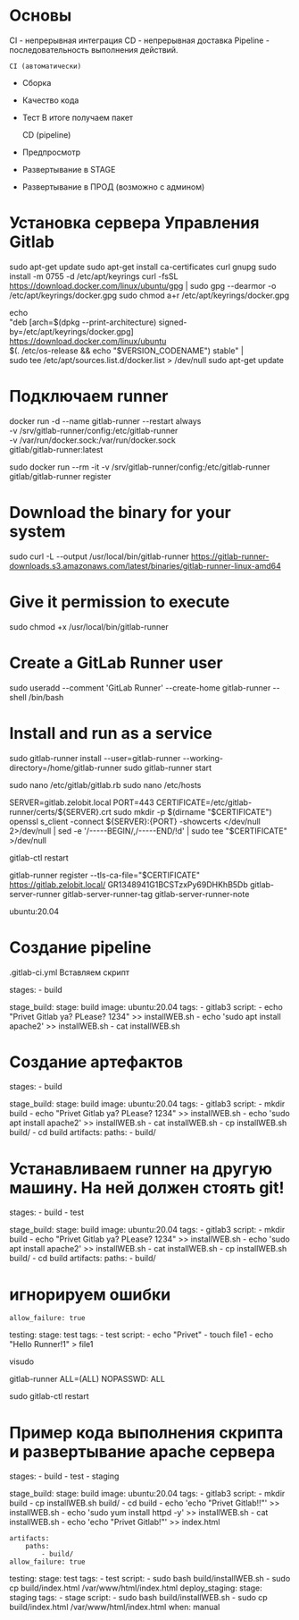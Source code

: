 # Основы
CI - непрерывная интеграция
CD - непрерывная доставка
Pipeline - последовательность выполнения действий.

    CI (автоматически)
- Сборка
- Качество кода
- Тест
В итоге получаем пакет

    СD (pipeline)
- Предпросмотр
- Развертывание в STAGE
- Развертывание в ПРОД (возможно с админом)

# Установка сервера Управления Gitlab

<!-- Add Docker's official GPG key: -->
sudo apt-get update
sudo apt-get install ca-certificates curl gnupg
sudo install -m 0755 -d /etc/apt/keyrings
curl -fsSL https://download.docker.com/linux/ubuntu/gpg | sudo gpg --dearmor -o /etc/apt/keyrings/docker.gpg
sudo chmod a+r /etc/apt/keyrings/docker.gpg

<!-- Add the repository to Apt sources: -->
echo \
  "deb [arch=$(dpkg --print-architecture) signed-by=/etc/apt/keyrings/docker.gpg] https://download.docker.com/linux/ubuntu \
  $(. /etc/os-release && echo "$VERSION_CODENAME") stable" | \
  sudo tee /etc/apt/sources.list.d/docker.list > /dev/null
sudo apt-get update

# Подключаем runner
<!-- Создаем проект на gitlab
Переходим в Settings -> CI/CD
https://docs.gitlab.com/runner/install/docker.html -->

docker run -d --name gitlab-runner --restart always \
  -v /srv/gitlab-runner/config:/etc/gitlab-runner \
  -v /var/run/docker.sock:/var/run/docker.sock \
  gitlab/gitlab-runner:latest

<!-- Регистрация Runnera -->
sudo docker run --rm -it -v /srv/gitlab-runner/config:/etc/gitlab-runner gitlab/gitlab-runner register
<!-- Если возникает ошибка -->
<!-- tls: failed to verify certificate: x509: certificate signed by unknown authority -->
<!-- Добавляем корневой сертификат в доверенные! Меняем адрес нашего сервера gitlab.zelobit.local -->
# Download the binary for your system
sudo curl -L --output /usr/local/bin/gitlab-runner https://gitlab-runner-downloads.s3.amazonaws.com/latest/binaries/gitlab-runner-linux-amd64

# Give it permission to execute
sudo chmod +x /usr/local/bin/gitlab-runner

# Create a GitLab Runner user
sudo useradd --comment 'GitLab Runner' --create-home gitlab-runner --shell /bin/bash

# Install and run as a service
sudo gitlab-runner install --user=gitlab-runner --working-directory=/home/gitlab-runner
sudo gitlab-runner start



sudo nano /etc/gitlab/gitlab.rb
sudo nano /etc/hosts

SERVER=gitlab.zelobit.local
PORT=443
CERTIFICATE=/etc/gitlab-runner/certs/${SERVER}.crt
sudo mkdir -p $(dirname "$CERTIFICATE")
openssl s_client -connect ${SERVER}:{PORT} -showcerts </dev/null 2>/dev/null | sed -e '/-----BEGIN/,/-----END/!d' | sudo tee "$CERTIFICATE" >/dev/null

gitlab-ctl restart

<!-- Запускаем повторно Gitlab runner -->
gitlab-runner register --tls-ca-file="$CERTIFICATE"
https://gitlab.zelobit.local/
GR1348941G1BCSTzxPy69DHKhB5Db
gitlab-server-runner
gitlab-server-runner-tag
gitlab-server-runner-note

<!-- Завершаем настройку runner -->
<!-- Выбираем среду docker -->
ubuntu:20.04
# Создание pipeline
<!-- Идем на главную проекта pipeline -->
.gitlab-ci.yml
Вставляем скрипт

stages:
    - build

stage_build:
    stage: build
    image: ubuntu:20.04
    tags:
        - gitlab3
    script:
        - echo "Privet Gitlab ya? PLease? 1234" >> installWEB.sh
        - echo 'sudo apt install apache2' >> installWEB.sh
        - cat installWEB.sh

# Создание артефактов
<!-- Мы добавляем артефакты чтоб создавался наш пакет -->
stages:
    - build

stage_build:
    stage: build
    image: ubuntu:20.04
    tags:
        - gitlab3
    script:
        - mkdir build
        - echo "Privet Gitlab ya? PLease? 1234" >> installWEB.sh
        - echo 'sudo apt install apache2' >> installWEB.sh
        - cat installWEB.sh
        - cp installWEB.sh build/
        - cd build
    artifacts:
        paths:
            - build/
<!-- Мы пишем последовательность действий и сохраняем артефакты, которые пожно потом скачать -->
# Устанавливаем runner на другую машину. На ней должен стоять git!
<!-- Если будет в первом pipeline ошибка, то дальше проверка не пройдет, но мы можем игнорировать ошибки -->
stages:
    - build
    - test

stage_build:
    stage: build
    image: ubuntu:20.04
    tags:
        - gitlab3
    script:
        - mkdir build
        - echo "Privet Gitlab ya? PLease? 1234" >> installWEB.sh
        - echo 'sudo apt install apache2' >> installWEB.sh
        - cat installWEB.sh
        - cp installWEB.sh build/
        - cd build
    artifacts:
        paths:
            - build/
# игнорируем ошибки
    allow_failure: true
            
testing:
    stage: test
    tags:
        - test
    script:
        - echo "Privet"
        - touch file1
        - echo "Hello Runner!1" > file1

<!-- Если у нас ошибка доступа, то мы можем расширить права пользователя на хосте с ранером. -->
visudo
<!-- добавляем -->
gitlab-runner ALL=(ALL) NOPASSWD: ALL

<!-- Можем добавлять переменные в настройках или в самих pipeline -->
<!-- Перезагрузка службы -->
sudo gitlab-ctl restart

# Пример кода выполнения скрипта и развертывание apache сервера

stages:
    - build
    - test
    - staging

stage_build:
    stage: build
    image: ubuntu:20.04
    tags:
        - gitlab3
    script:
        - mkdir build
        - cp installWEB.sh build/
        - cd build
        - echo 'echo "Privet Gitlab!!"' >> installWEB.sh
        - echo 'sudo yum install httpd -y' >> installWEB.sh
        - cat installWEB.sh
        - echo 'echo "Privet Gitlab!"' >> index.html

    artifacts:
        paths:
            - build/
    allow_failure: true
            
testing:
    stage: test
    tags:
        - test
    script:
        - sudo bash build/installWEB.sh
        - sudo cp build/index.html /var/www/html/index.html
deploy_staging:
    stage: staging
    tags:
        - stage
    script:
        - sudo bash build/installWEB.sh
        - sudo cp build/index.html /var/www/html/index.html
    when: manual

<!-- В домашней папке пользователя под которым запущен gitlab-runner создается каталог duilds. В нем раннеры связанные с гитлабом.  -->
